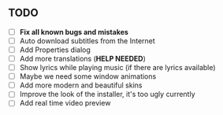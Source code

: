﻿## TODO

- [ ] **Fix all known bugs and mistakes**
- [ ] Auto download subtitles from the Internet
- [ ] Add Properties dialog
- [ ] Add more translations (**HELP NEEDED**)
- [ ] Show lyrics while playing music (if there are lyrics available)
- [ ] Maybe we need some window animations
- [ ] Add more modern and beautiful skins
- [ ] Improve the look of the installer, it's too ugly currently
- [ ] Add real time video preview
